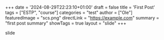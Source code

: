 +++
date = '2024-08-29T22:23:10+01:00'
draft = false
title = 'First Post'
tags = ["ESTP", "course"]
categories = "test"
author = ["Ole"]
featuredImage = "scs.png"
directLink = "https://example.com"
summary = "first post summary"
showTags = true
layout = "slide"
+++

slide
